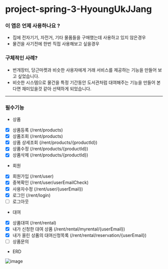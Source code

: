# project-spring-3-HyoungUkJJang


### 이 앱은 언제 사용하나요 ?
* 집에 전자기기, 자전거, 기타 물품들을 구매했는데 사용하고 있지 않은경우
* 물건을 사기전에 한번 직접 사용해보고 싶을경우

### 구체적인 사례?
* 번개장터, 당근마켓과 비슷한 사용자에게 거래 서비스를 제공하는 기능을 만들어 보고 싶었습니다.
* 비슷한 시스템으로 물건을 특정 기간동안 도서관처럼 대여해주는 기능을 만들어 본다면 재미있을것 같아 선택하게 되었습니다.

------------------------------------------------------------------------------------------------

### 필수기능

* 상품
- [x] 상품등록 (/rent/products)
- [x] 상품조회 (/rent/products)
- [x] 상품 상세조회 (/rent/products/{productId})
- [x] 상품수정 (/rent/products/{productId})
- [x] 상품삭제 (/rent/products/{productId})

* 회원
- [x] 회원가입 (/rent/user)
- [x] 중복확인 (/rent/user/userEmailCheck)
- [x] 사용자수정 (/rent/user/{userEmail})
- [x] 로그인 (/rent/login)
- [ ] 로그아웃

* 대여

- [x] 상품대여 (/rent/rental)
- [x] 내가 신청한 대여 상품 (/rent/rental/myrental/{userEmail})
- [x] 내가 올린 상품의 대여신청목록 (/rent/rental/reservation/{userEmail})
- [ ] 상품문의

* ERD

![image](https://user-images.githubusercontent.com/50834204/138483240-d11d2200-8b94-48e9-b1c4-8e9fccd58575.png)


